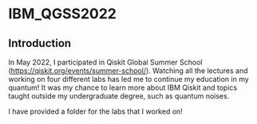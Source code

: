 # IBM_QGSS2022

## Introduction 

In May 2022, I participated in Qiskit Global Summer School (https://qiskit.org/events/summer-school/). 
Watching all the lectures and working on four different labs has led me to continue my education in my quantum! 
It was my chance to learn more about IBM Qiskit and topics taught outside my undergraduate degree, such as quantum noises. 

I have provided a folder for the labs that I worked on!
